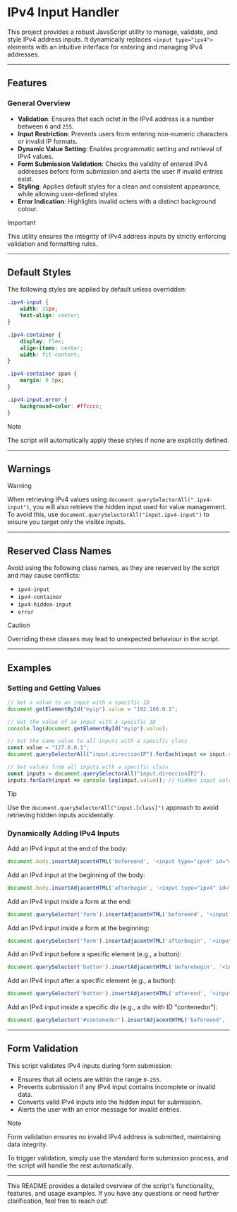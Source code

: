 # IPv4 Input Handler

This project provides a robust JavaScript utility to manage, validate, and style IPv4 address inputs. It dynamically replaces `<input type="ipv4">` elements with an intuitive interface for entering and managing IPv4 addresses.

---

## Features

### General Overview

- **Validation**: Ensures that each octet in the IPv4 address is a number between `0` and `255`.
- **Input Restriction**: Prevents users from entering non-numeric characters or invalid IP formats.
- **Dynamic Value Setting**: Enables programmatic setting and retrieval of IPv4 values.
- **Form Submission Validation**: Checks the validity of entered IPv4 addresses before form submission and alerts the user if invalid entries exist.
- **Styling**: Applies default styles for a clean and consistent appearance, while allowing user-defined styles.
- **Error Indication**: Highlights invalid octets with a distinct background colour.

> [!IMPORTANT]  
> This utility ensures the integrity of IPv4 address inputs by strictly enforcing validation and formatting rules.

---

## Default Styles

The following styles are applied by default unless overridden:

```css
.ipv4-input {
    width: 35px;
    text-align: center;
}

.ipv4-container {
    display: flex;
    align-items: center;
    width: fit-content;
}

.ipv4-container span {
    margin: 0 5px;
}

.ipv4-input.error {
    background-color: #ffcccc;
}
```

> [!NOTE]  
> The script will automatically apply these styles if none are explicitly defined.

---

## Warnings

> [!WARNING]  
> When retrieving IPv4 values using `document.querySelectorAll(".ipv4-input")`, you will also retrieve the hidden input used for value management. To avoid this, use `document.querySelectorAll("input.ipv4-input")` to ensure you target only the visible inputs.

---

## Reserved Class Names

Avoid using the following class names, as they are reserved by the script and may cause conflicts:

- `ipv4-input`
- `ipv4-container`
- `ipv4-hidden-input`
- `error`

> [!CAUTION]  
> Overriding these classes may lead to unexpected behaviour in the script.

---

## Examples

### Setting and Getting Values

```javascript
// Set a value to an input with a specific ID
document.getElementById("myip").value = "192.168.0.1";

// Get the value of an input with a specific ID
console.log(document.getElementById("myip").value);

// Set the same value to all inputs with a specific class
const value = "127.0.0.1";
document.querySelectorAll("input.direccionIP").forEach(input => input.value = value);

// Get values from all inputs with a specific class
const inputs = document.querySelectorAll("input.direccionIP2");
inputs.forEach(input => console.log(input.value)); // Hidden input values will also appear
```

> [!TIP]  
> Use the `document.querySelectorAll("input.[class]")` approach to avoid retrieving hidden inputs accidentally.

### Dynamically Adding IPv4 Inputs

Add an IPv4 input at the end of the body:

```javascript
document.body.insertAdjacentHTML('beforeend', '<input type="ipv4" id="myip7" class="direccionIP3" name="ip5" /><br /><br />');
```

Add an IPv4 input at the beginning of the body:

```javascript
document.body.insertAdjacentHTML('afterbegin', '<input type="ipv4" id="myip8" class="direccionIP3" name="ip6" /><br /><br />');
```

Add an IPv4 input inside a form at the end:

```javascript
document.querySelector('form').insertAdjacentHTML('beforeend', '<input type="ipv4" id="myip9" class="direccionIP4" name="ip7" /><br /><br />');
```

Add an IPv4 input inside a form at the beginning:

```javascript
document.querySelector('form').insertAdjacentHTML('afterbegin', '<input type="ipv4" id="myip10" class="direccionIP4" name="ip8" /><br /><br />');
```

Add an IPv4 input before a specific element (e.g., a button):

```javascript
document.querySelector('button').insertAdjacentHTML('beforebegin', '<input type="ipv4" id="myip11" class="direccionIP5" name="ip9" /><br /><br />');
```

Add an IPv4 input after a specific element (e.g., a button):

```javascript
document.querySelector('button').insertAdjacentHTML('afterend', '<input type="ipv4" id="myip12" class="direccionIP5" name="ip10" /><br /><br />');
```

Add an IPv4 input inside a specific div (e.g., a div with ID "contenedor"):

```javascript
document.querySelector('#contenedor').insertAdjacentHTML('beforeend', '<input type="ipv4" id="myip13" class="direccionIP6" name="ip11" /><br /><br />');
```

---

## Form Validation

This script validates IPv4 inputs during form submission:

- Ensures that all octets are within the range `0-255`.
- Prevents submission if any IPv4 input contains incomplete or invalid data.
- Converts valid IPv4 inputs into the hidden input for submission.
- Alerts the user with an error message for invalid entries.

> [!NOTE]  
> Form validation ensures no invalid IPv4 address is submitted, maintaining data integrity.

To trigger validation, simply use the standard form submission process, and the script will handle the rest automatically.

---

This README provides a detailed overview of the script's functionality, features, and usage examples. If you have any questions or need further clarification, feel free to reach out!